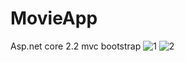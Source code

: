 # MovieApp
Asp.net core 2.2 mvc bootstrap
![1](https://user-images.githubusercontent.com/27727020/124921129-c08cb200-e000-11eb-97ff-24fdd02c12e8.png)
![2](https://user-images.githubusercontent.com/27727020/124921137-c4203900-e000-11eb-9390-133f9c93dff3.png)
